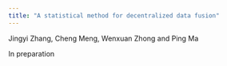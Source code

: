 ```yaml
---
title: "A statistical method for decentralized data fusion"
---
```

Jingyi Zhang, Cheng Meng, Wenxuan Zhong and Ping Ma

In preparation
